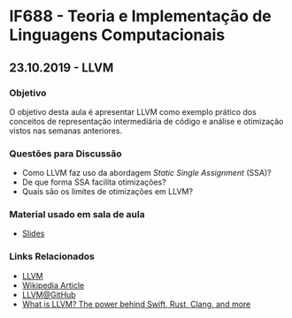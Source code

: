 # IF688 - Teoria e Implementação de Linguagens Computacionais

## 23.10.2019 - LLVM

### Objetivo

O objetivo desta aula é apresentar LLVM como exemplo prático dos conceitos de representação intermediária de código e análise e otimização vistos nas semanas anteriores.

### Questões para Discussão

- Como LLVM faz uso da abordagem *Static Single Assignment* (SSA)?
- De que forma SSA facilita otimizações? 
- Quais são os limites de otimizações em LLVM?

### Material usado em sala de aula

- [Slides](http://hpac.rwth-aachen.de/teaching/sem-accg-16/slides/02.Emrich-LLVM_IR.pdf)

### Links Relacionados

- [LLVM](https://llvm.org)
- [Wikipedia Article](https://en.wikipedia.org/wiki/LLVM)
- [LLVM@GitHub](https://github.com/llvm)
- [What is LLVM? The power behind Swift, Rust, Clang, and more](https://www.infoworld.com/article/3247799/what-is-llvm-the-power-behind-swift-rust-clang-and-more.html)